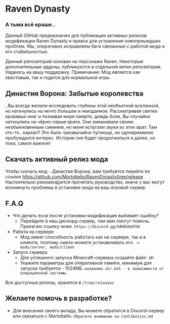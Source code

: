 # Raven Dynasty

### А тьма всё краше..

Данный GitHub предназначен для публикации активных релизов модификации Raven Dynasty и правок для устранения новопришедших проблем. Мы, оперативно исправляем баги связанные с работой мода и его стабильностью.

Данный репозиторий основан на персонаже Raven. Некоторые дополнительные аддоны, публикуются в отдельной ветке репозитория. Надеюсь на вашу поддержку.
Примечание: Мод является как квестовым, так и годится для нормальной игры.

## Династия Ворона: Забытые королевства

..Вы всегда желали исследовать глубины этой необъятной вселенной, но наткнулись на нечто большее и неизданное. Рассматривая свитки кровавых книг и познавая моря смерти, дождь боли, Вы случайно наткнулись на чёрно-серые врата. Они заманивали своим необыкновенным сиянием, но меня испугали звуки из этих врат. Там кто-то.. каркал? Это было чрезвычайно пугающе, но одновременно пробуждался интерес. 
История сия будет продолжаться и далее, но пока, самое важное!

## Скачать активный релиз мода
Чтобы скачать мод - Династия Ворона, вам требуется перейти по ссылке https://github.com/Mortobello/RavenDynasty/tree/release
Настоятельно рекомендуется прочитать руководство, иначе у вас могут возникнуть проблемы в установке мода на ваш игровой сервер.

## F.A.Q
* Что делать если после установки модификация выбивает ошибку?
  * Перейдите в наш дискорд-сервер, там вам смогут помочь. Прилагаю ссылку ниже.
  `https://discord.gg/k8HEUbUFH4`
* Работа на сервере
  * Мод имеет способность работать как на сервере, так и в клиенте, поэтому смело можете устанавливать его.
  `-> mods/server, mods/client`
* Запуск сервера
  * Для успешного запуска Minecraft-сервера создайте файл .sh 
  * Укажите параметры для оперативной памяти, минимум для запуска  требуется - 1024МБ.
  `название.sh/.bat - в зависимости от операционной системы.`

Все доступные релизы, хранятся в `/tree/releases`
  
 
 ## Желаете помочь в разработке?
 * Для внесения своего вклада, Вы можете обратится в Discord-сервер или связаться с Mortobello.
 `Обратите внимание на Contibutios.md`
